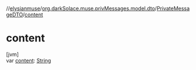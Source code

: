 //[elysianmuse](../../../index.md)/[org.darkSolace.muse.privMessages.model.dto](../index.md)/[PrivateMessageDTO](index.md)/[content](content.md)

# content

[jvm]\
var [content](content.md): [String](https://kotlinlang.org/api/latest/jvm/stdlib/kotlin/-string/index.html)
